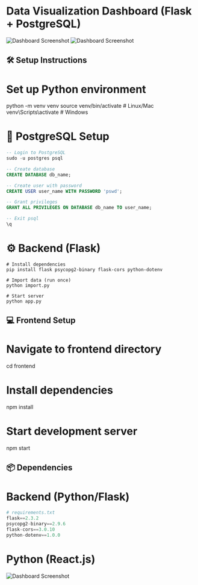 # Data Visualization Dashboard (Flask + PostgreSQL)

![Dashboard Screenshot](frontend/public/assets/ss1.jpg)
![Dashboard Screenshot](frontend/public/assets/ss2.jpg)

## 🛠 Setup Instructions

# Set up Python environment
python -m venv venv
source venv/bin/activate  # Linux/Mac
venv\Scripts\activate     # Windows

# 🐘 PostgreSQL Setup
```sql
-- Login to PostgreSQL
sudo -u postgres psql

-- Create database
CREATE DATABASE db_name;

-- Create user with password
CREATE USER user_name WITH PASSWORD 'pswd';

-- Grant privileges
GRANT ALL PRIVILEGES ON DATABASE db_name TO user_name;

-- Exit psql
\q
```

# ⚙️ Backend (Flask)

```
# Install dependencies
pip install flask psycopg2-binary flask-cors python-dotenv

# Import data (run once)
python import.py

# Start server
python app.py
```

## 💻 Frontend Setup
# Navigate to frontend directory
cd frontend

# Install dependencies
npm install

# Start development server
npm start

## 📦 Dependencies

# Backend (Python/Flask)
```python
# requirements.txt
flask==2.3.2
psycopg2-binary==2.9.6
flask-cors==3.0.10
python-dotenv==1.0.0
```

# Python (React.js)

![Dashboard Screenshot](frontend/public/assets/ss3.jpg)

